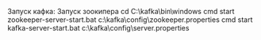 Запуск кафка:
    Запуск зоокипера
    cd C:\kafka\bin\windows
    cmd
    start zookeeper-server-start.bat c:\kafka\config\zookeeper.properties
    cmd
    start kafka-server-start.bat c:\kafka\config\server.properties